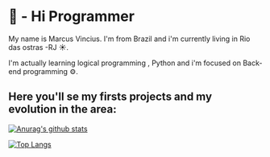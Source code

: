  # 👋 - Hi Programmer 
 My name is Marcus Vincius. I'm from Brazil and i'm currently living in Rio das ostras -RJ ☀.
 
 I'm actually learning logical programming , Python and i'm focused on Back-end programming ⚙.

Here you'll se my firsts projects and my evolution in the area:
- 
  
 
<!---
ViniciussCL/ViniciussCL is a ✨ special ✨ repository because its `README.md` (this file) appears on your GitHub profile.
You can click the Preview link to take a look at your changes.
--->

[![Anurag's github stats](https://github-readme-stats.vercel.app/api?username=ViniciussCL&show_icons=true&theme=tokyonight)](https://github.com/ViniciussCL/github-readme-stats)

[![Top Langs](https://github-readme-stats.vercel.app/api/top-langs/?username=ViniciussCL&langs_count=8)](https://github.com/ViniciussCL/github-readme-stats)
